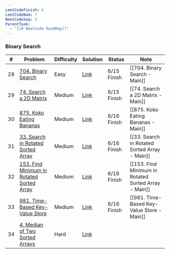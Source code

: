 ```yaml
---
LeetCodeFinish: 6
LeetCodeNum: 7
NeetCodeSeq: 5
ParentTask:
  - "[[# NeetCode RoadMap]]"
---
```


### Binary Search

| #   | Problem                                                                                                          | Difficulty | Solution                                                                   | Status      | Note                              |
| --- | ---------------------------------------------------------------------------------------------------------------- | ---------- | -------------------------------------------------------------------------- | ----------- | --------------------------------- |
| 28  | [704. Binary Search](https://leetcode.com/problems/binary-search/)                                               | Easy       | [Link](https://neetcode.io/solutions/binary-search)                        | 6/15 Finish | [[704. Binary Search - Main]]     |
| 29  | [74. Search a 2D Matrix](https://leetcode.com/problems/search-a-2d-matrix/description/)                          | Medium     | [Link](https://neetcode.io/solutions/search-a-2-d-matrix)                  | 6/15 Finish | [[74. Search a 2D Matrix - Main]] |
| 30  | [875. Koko Eating Bananas](https://leetcode.com/problems/koko-eating-bananas/)                                   | Medium     | [Link](https://neetcode.io/solutions/koko-eating-bananas)                  | 6/16 Finish | [[875. Koko Eating Bananas - Main]] |
| 31  | [33. Search in Rotated Sorted Array](https://leetcode.com/problems/search-in-rotated-sorted-array/)              | Medium     | [Link](https://neetcode.io/solutions/search-in-rotated-sorted-array)       | 6/16 Finish | [[33. Search in Rotated Sorted Array - Main]] |
| 32  | [153. Find Minimum in Rotated Sorted Array](https://leetcode.com/problems/find-minimum-in-rotated-sorted-array/) | Medium     | [Link](https://neetcode.io/solutions/find-minimum-in-rotated-sorted-array) | 6/16 Finish | [[153. Find Minimum in Rotated Sorted Array - Main]] |
| 33  | [981. Time-Based Key-Value Store](https://leetcode.com/problems/time-based-key-value-store/)                     | Medium     | [Link](https://neetcode.io/solutions/time-based-key-value-store)           | 6/16 Finish | [[981. Time-Based Key-Value Store - Main]] |
| 34  | [4. Median of Two Sorted Arrays](https://leetcode.com/problems/median-of-two-sorted-arrays/)                     | Hard       | [Link](https://neetcode.io/solutions/median-of-two-sorted-arrays)          |             |                                   |
